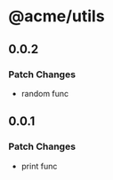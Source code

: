 # @acme/utils

## 0.0.2

### Patch Changes

- random func

## 0.0.1

### Patch Changes

- print func
